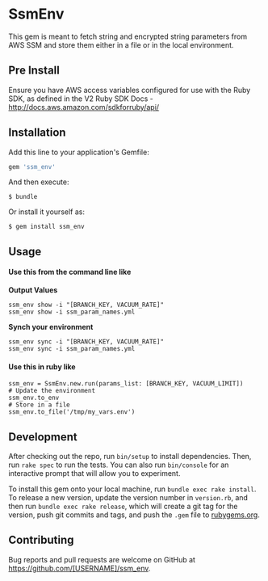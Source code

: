 # SsmEnv

This gem is meant to fetch string and encrypted string parameters from AWS SSM and store them either in a file or in the local environment.
## Pre Install

Ensure you have AWS access variables configured for use with the Ruby SDK, as defined in the V2 Ruby SDK Docs - http://docs.aws.amazon.com/sdkforruby/api/
## Installation

Add this line to your application's Gemfile:

```ruby
gem 'ssm_env'
```

And then execute:

    $ bundle

Or install it yourself as:

    $ gem install ssm_env

## Usage

#### Use this from the command line like 

**Output Values**
```
ssm_env show -i "[BRANCH_KEY, VACUUM_RATE]"
ssm_env show -i ssm_param_names.yml
```

**Synch your environment**
```
ssm_env sync -i "[BRANCH_KEY, VACUUM_RATE]"
ssm_env sync -i ssm_param_names.yml
```

#### Use this in ruby like 
```
ssm_env = SsmEnv.new.run(params_list: [BRANCH_KEY, VACUUM_LIMIT])
# Update the environment
ssm_env.to_env 
# Store in a file
ssm_env.to_file('/tmp/my_vars.env')
```

## Development

After checking out the repo, run `bin/setup` to install dependencies. Then, run `rake spec` to run the tests. You can also run `bin/console` for an interactive prompt that will allow you to experiment.

To install this gem onto your local machine, run `bundle exec rake install`. To release a new version, update the version number in `version.rb`, and then run `bundle exec rake release`, which will create a git tag for the version, push git commits and tags, and push the `.gem` file to [rubygems.org](https://rubygems.org).

## Contributing

Bug reports and pull requests are welcome on GitHub at https://github.com/[USERNAME]/ssm_env.

